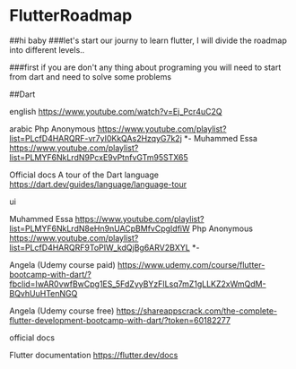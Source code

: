# FlutterRoadmap
##hi baby 
###let's start our journy to learn flutter, I will divide the roadmap into different levels..

###first if you are don't any thing about programing you will need to start from dart and need to solve some problems

##Dart 

english https://www.youtube.com/watch?v=Ej_Pcr4uC2Q

arabic
Php Anonymous  https://www.youtube.com/playlist?list=PLcfD4HARQRF-vr7yI0KkQAs2HzqyG7k2j *-
Muhammed Essa  https://www.youtube.com/playlist?list=PLMYF6NkLrdN9PcxE9vPtnfvGTm95STX65

Official docs
A tour of the Dart language  https://dart.dev/guides/language/language-tour


ui

Muhammed Essa https://www.youtube.com/playlist?list=PLMYF6NkLrdN8eHn9nUACpBMfvCpgIdfiW
Php Anonymous https://www.youtube.com/playlist?list=PLcfD4HARQRF9ToPIW_kdQjBg6ARV2BXYL *-


Angela (Udemy course paid) https://www.udemy.com/course/flutter-bootcamp-with-dart/?fbclid=IwAR0vwfBwCpg1ES_5FdZyyBYzFILsq7mZ1gLLKZ2xWmQdM-BQvhUuHTenNGQ

Angela (Udemy course free)  https://shareappscrack.com/the-complete-flutter-development-bootcamp-with-dart/?token=60182277


official docs 

Flutter documentation https://flutter.dev/docs
